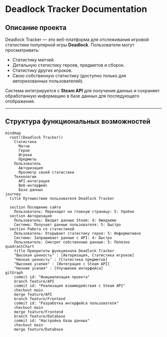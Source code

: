 # Deadlock Tracker Documentation

## Описание проекта

Deadlock Tracker — это веб-платформа для отслеживания игровой статистики популярной игры **Deadlock**. Пользователи могут просматривать:
- Статистику матчей.
- Детальную статистику героев, предметов и сборок.
- Статистику других игроков.
- Свою собственную статистику (доступно только для авторизованных пользователей).

Система интегрируется с **Steam API** для получения данных и сохраняет обработанную информацию в базе данных для последующего отображения.

---

## Структура функциональных возможностей

```mermaid
mindmap
  root((Deadlock Tracker))
    Статистика
      Матчи
      Герои
      Игроки
      Предметы
    Пользователь
      Авторизация
      Просмотр своей статистики
    Технологии
      API-интеграция
      Веб-интерфейс
      База данных
journey
  title Путешествие пользователя Deadlock Tracker

  section Посещение сайта
    Пользователь: Переходит на главную страницу: 5: Удобно
  section Авторизация
    Пользователь: Вводит данные Steam: 4: Ожидаемо
    Система: Получает данные пользователя: 5: Быстро
  section Работа со статистикой
    Пользователь: Открывает статистику героя: 5: Информативно
    Система: Запрашивает данные с API: 4: Быстро
    Пользователь: Смотрит собственные данные: 5: Полезно
quadrantChart
    title Приоритеты функционала Deadlock Tracker
    "Высокая ценность" : [Авторизация, Статистика игроков]
    "Низкая ценность" : [Статистика предметов]
    "Высокие усилия" : [Интеграция с Steam API]
    "Низкие усилия" : [Улучшение интерфейса]
gitGraph
    commit id: "Инициализация проекта"
    branch feature/API
    commit id: "Реализация взаимодействия с Steam API"
    checkout main
    merge feature/API
    branch feature/Frontend
    commit id: "Разработка интерфейса пользователя"
    checkout main
    merge feature/Frontend
    branch feature/Database
    commit id: "Настройка базы данных"
    checkout main
    merge feature/Database
```
